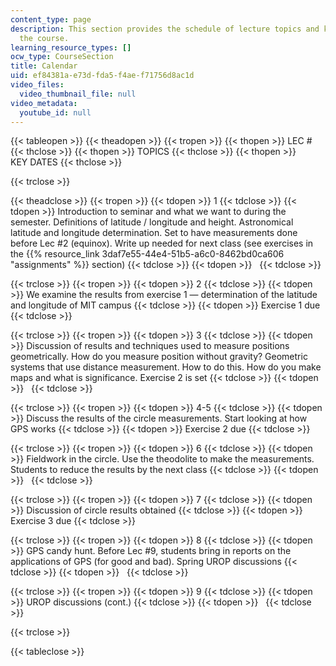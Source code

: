 ```yaml
---
content_type: page
description: This section provides the schedule of lecture topics and key dates for
  the course.
learning_resource_types: []
ocw_type: CourseSection
title: Calendar
uid: ef84381a-e73d-fda5-f4ae-f71756d8ac1d
video_files:
  video_thumbnail_file: null
video_metadata:
  youtube_id: null
---
```


{{< tableopen >}}
{{< theadopen >}}
{{< tropen >}}
{{< thopen >}}
LEC #
{{< thclose >}}
{{< thopen >}}
TOPICS
{{< thclose >}}
{{< thopen >}}
KEY DATES
{{< thclose >}}

{{< trclose >}}

{{< theadclose >}}
{{< tropen >}}
{{< tdopen >}}
1
{{< tdclose >}}
{{< tdopen >}}
Introduction to seminar and what we want to during the semester. Definitions of latitude / longitude and height. Astronomical latitude and longitude determination. Set to have measurements done before Lec #2 (equinox). Write up needed for next class (see exercises in the {{% resource_link 3daf7e55-44e4-51b5-a6c0-8462bd0ca606 "assignments" %}} section)
{{< tdclose >}}
{{< tdopen >}}
 
{{< tdclose >}}

{{< trclose >}}
{{< tropen >}}
{{< tdopen >}}
2
{{< tdclose >}}
{{< tdopen >}}
We examine the results from exercise 1 — determination of the latitude and longitude of MIT campus
{{< tdclose >}}
{{< tdopen >}}
Exercise 1 due
{{< tdclose >}}

{{< trclose >}}
{{< tropen >}}
{{< tdopen >}}
3
{{< tdclose >}}
{{< tdopen >}}
Discussion of results and techniques used to measure positions geometrically. How do you measure position without gravity? Geometric systems that use distance measurement. How to do this. How do you make maps and what is significance. Exercise 2 is set
{{< tdclose >}}
{{< tdopen >}}
 
{{< tdclose >}}

{{< trclose >}}
{{< tropen >}}
{{< tdopen >}}
4-5
{{< tdclose >}}
{{< tdopen >}}
Discuss the results of the circle measurements. Start looking at how GPS works
{{< tdclose >}}
{{< tdopen >}}
Exercise 2 due
{{< tdclose >}}

{{< trclose >}}
{{< tropen >}}
{{< tdopen >}}
6
{{< tdclose >}}
{{< tdopen >}}
Fieldwork in the circle. Use the theodolite to make the measurements. Students to reduce the results by the next class
{{< tdclose >}}
{{< tdopen >}}
 
{{< tdclose >}}

{{< trclose >}}
{{< tropen >}}
{{< tdopen >}}
7
{{< tdclose >}}
{{< tdopen >}}
Discussion of circle results obtained
{{< tdclose >}}
{{< tdopen >}}
Exercise 3 due
{{< tdclose >}}

{{< trclose >}}
{{< tropen >}}
{{< tdopen >}}
8
{{< tdclose >}}
{{< tdopen >}}
GPS candy hunt. Before Lec #9, students bring in reports on the applications of GPS (for good and bad). Spring UROP discussions
{{< tdclose >}}
{{< tdopen >}}
 
{{< tdclose >}}

{{< trclose >}}
{{< tropen >}}
{{< tdopen >}}
9
{{< tdclose >}}
{{< tdopen >}}
UROP discussions (cont.)
{{< tdclose >}}
{{< tdopen >}}
 
{{< tdclose >}}

{{< trclose >}}

{{< tableclose >}}